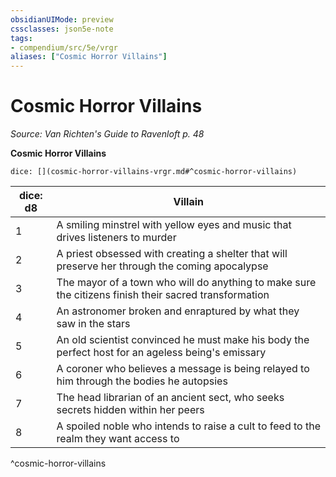 ```yaml
---
obsidianUIMode: preview
cssclasses: json5e-note
tags:
- compendium/src/5e/vrgr
aliases: ["Cosmic Horror Villains"]
---
```

# Cosmic Horror Villains
*Source: Van Richten's Guide to Ravenloft p. 48* 

**Cosmic Horror Villains**

`dice: [](cosmic-horror-villains-vrgr.md#^cosmic-horror-villains)`

| dice: d8 | Villain |
|----------|---------|
| 1 | A smiling minstrel with yellow eyes and music that drives listeners to murder |
| 2 | A priest obsessed with creating a shelter that will preserve her through the coming apocalypse |
| 3 | The mayor of a town who will do anything to make sure the citizens finish their sacred transformation |
| 4 | An astronomer broken and enraptured by what they saw in the stars |
| 5 | An old scientist convinced he must make his body the perfect host for an ageless being's emissary |
| 6 | A coroner who believes a message is being relayed to him through the bodies he autopsies |
| 7 | The head librarian of an ancient sect, who seeks secrets hidden within her peers |
| 8 | A spoiled noble who intends to raise a cult to feed to the realm they want access to |
^cosmic-horror-villains